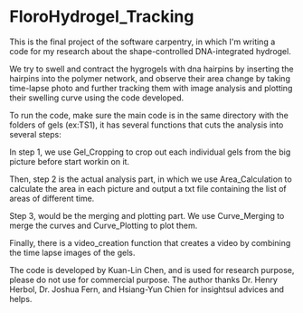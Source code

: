 # FloroHydrogel_Tracking

This is the final project of the software carpentry, in which I'm writing a code for my research about the shape-controlled DNA-integrated hydrogel.

We try to swell and contract the hygrogels with dna hairpins by inserting the hairpins into the polymer network, and observe their area change by taking time-lapse photo and further tracking them with image analysis and plotting their swelling curve using the code developed.

To run the code, make sure the main code is in the same directory with the folders of gels (ex:TS1), it has several functions that cuts the analysis into several steps:

In step 1, we use Gel_Cropping to crop out each individual gels from the big picture before start workin on it.

Then, step 2 is the actual analysis part, in which we use Area_Calculation to calculate the area in each picture and output a txt file containing the list of areas of different time.

Step 3, would be the merging and plotting part. We use Curve_Merging to merge the curves and Curve_Plotting to plot them.

Finally, there is a video_creation function that creates a video by combining the time lapse images of the gels.

The code is developed by Kuan-Lin Chen, and is used for research purpose, please do not use for commercial purpose.
The author thanks Dr. Henry Herbol, Dr. Joshua Fern, and Hsiang-Yun Chien for insightsul advices and helps.
